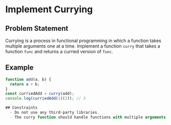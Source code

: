 # Implement Currying

## Problem Statement
Currying is a process in functional programming in which a function takes multiple arguments one at a time. Implement a function `curry` that takes a function `func` and returns a curried version of `func`.

## Example
```javascript
function add(a, b) {
  return a + b;
}
const curriedAdd = curry(add);
console.log(curriedAdd(1)(2)); // 3

## Constraints
  - Do not use any third-party libraries.
  - The curry function should handle functions with multiple arguments.
